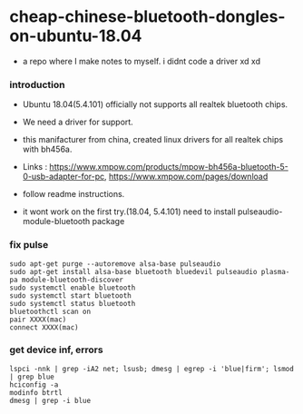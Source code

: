 # cheap-chinese-bluetooth-dongles-on-ubuntu-18.04
- a repo where I make notes to myself. i didnt code a driver xd xd

### introduction
- Ubuntu 18.04(5.4.101) officially not supports all realtek bluetooth chips.
- We need a driver for support.

- this manifacturer from china, created linux drivers for all realtek chips with bh456a.
- Links : https://www.xmpow.com/products/mpow-bh456a-bluetooth-5-0-usb-adapter-for-pc, https://www.xmpow.com/pages/download
- follow readme instructions.
- it wont work on the first try.(18.04, 5.4.101) need to install pulseaudio-module-bluetooth package

### fix pulse
```
sudo apt-get purge --autoremove alsa-base pulseaudio
sudo apt-get install alsa-base bluetooth bluedevil pulseaudio plasma-pa module-bluetooth-discover
sudo systemctl enable bluetooth
sudo systemctl start bluetooth
sudo systemctl status bluetooth
bluetoothctl scan on
pair XXXX(mac)
connect XXXX(mac)
```
### get device inf, errors
```
lspci -nnk | grep -iA2 net; lsusb; dmesg | egrep -i 'blue|firm'; lsmod | grep blue
hciconfig -a
modinfo btrtl
dmesg | grep -i blue
```
